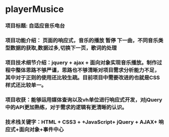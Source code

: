 # playerMusice
### 项目标题: 自适应音乐电台
### 项目功能介绍： 页面的响应式，音乐的播放 暂停 下一曲，不同音乐类型数据的获取,数据过多,切换下一页，歌词的处理
### 项目技术细节介绍：jquery + ajax + 面向对象实现音乐播放。制作过程中整体思路不够严谨，思路也不够清晰对项目需求分析能力不足，其中对于正则的使用还比较生疏。目前项目中需要改进的也就是CSS样式还比较单一。
### 项目收获：能够运用媒体查询以及vh单位进行响应式开发，对jQuery中的API更加熟练，对于需求的逻辑有更清晰的认识。
### 技术栈关键字：HTML + CSS3 + +JavaScript+ jQuery + AJAX+ 响应式+面向对象+事件中心
